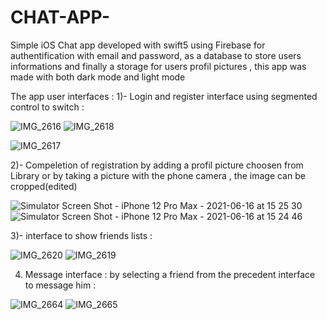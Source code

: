 # CHAT-APP-
Simple iOS Chat app developed with swift5 using Firebase for authentification with email and password, as a database to store users informations and finally a storage for users profil pictures , this app was made with both dark mode and light mode 

The app user interfaces : 
1)- Login and register interface using segmented control to switch :

![IMG_2616](https://user-images.githubusercontent.com/51541884/122236146-2ed4cd80-ceb6-11eb-904b-100621dc4de9.PNG)    ![IMG_2618](https://user-images.githubusercontent.com/51541884/122236181-35634500-ceb6-11eb-9ba0-e31620ce4478.PNG)

![IMG_2617](https://user-images.githubusercontent.com/51541884/122236200-3ac08f80-ceb6-11eb-9a72-f927b16a8a39.PNG)


2)- Compeletion of registration by adding a profil picture choosen from Library or by taking a picture with the phone camera , the image can be cropped(edited) 

![Simulator Screen Shot - iPhone 12 Pro Max - 2021-06-16 at 15 25 30](https://user-images.githubusercontent.com/51541884/122237350-2b8e1180-ceb7-11eb-9d9f-e46710ad0246.png)    ![Simulator Screen Shot - iPhone 12 Pro Max - 2021-06-16 at 15 24 46](https://user-images.githubusercontent.com/51541884/122237387-321c8900-ceb7-11eb-97ef-4147cae76e93.png)


3)- interface to show friends lists : 

![IMG_2620](https://user-images.githubusercontent.com/51541884/122236644-97bc4580-ceb6-11eb-9199-ca3fa7201474.PNG)    ![IMG_2619](https://user-images.githubusercontent.com/51541884/122236678-9db22680-ceb6-11eb-9df6-921211c2fd87.PNG)


4) Message interface : by selecting a friend from the precedent interface to message him : 

![IMG_2664](https://user-images.githubusercontent.com/51541884/122236882-ccc89800-ceb6-11eb-84a4-86c78f53bab1.PNG)    ![IMG_2665](https://user-images.githubusercontent.com/51541884/122236942-d81bc380-ceb6-11eb-9178-f2862058dc57.PNG)



